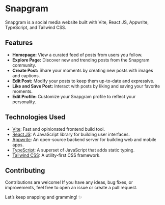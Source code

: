 # Snapgram

Snapgram is a social media website built with Vite, React JS, Appwrite, TypeScript, and Tailwind CSS.

## Features

- **Homepage:** View a curated feed of posts from users you follow.
- **Explore Page:** Discover new and trending posts from the Snapgram community.
- **Create Post:** Share your moments by creating new posts with images and captions.
- **Edit Post:** Modify your posts to keep them up-to-date and expressive.
- **Like and Save Post:** Interact with posts by liking and saving your favorite moments.
- **Edit Profile:** Customize your Snapgram profile to reflect your personality.

## Technologies Used

- [Vite](https://vitejs.dev/): Fast and opinionated frontend build tool.
- [React JS](https://reactjs.org/): A JavaScript library for building user interfaces.
- [Appwrite](https://appwrite.io/): An open-source backend server for building web and mobile apps.
- [TypeScript](https://www.typescriptlang.org/): A superset of JavaScript that adds static typing.
- [Tailwind CSS](https://tailwindcss.com/): A utility-first CSS framework.

## Contributing

Contributions are welcome! If you have any ideas, bug fixes, or improvements, feel free to open an issue or create a pull request.

Let’s keep snapping and gramming! ✨
